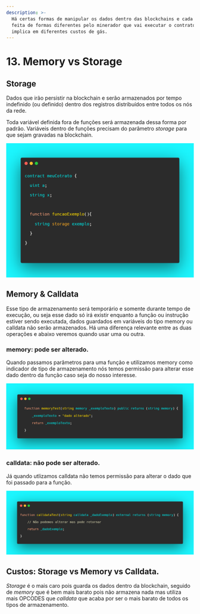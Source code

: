 ```yaml
---
description: >-
  Há certas formas de manipular os dados dentro das blockchains e cada uma é
  feita de formas diferentes pelo minerador que vai executar o contrato, isso
  implica em diferentes custos de gás.
---
```


# 13. Memory vs Storage

## Storage

Dados que irão persistir na blockchain e serão armazenados por tempo indefinido (ou definido) dentro dos registros distribuídos entre todos os nós da rede.

Toda variável definida fora de funções será armazenada dessa forma por padrão. Variáveis dentro de funções precisam do parâmetro _storage_ para que sejam gravadas na blockchain.

![](<../.gitbook/assets/image (48).png>)

## Memory & Calldata

Esse tipo de armazenamento será temporário e somente durante tempo de execução, ou seja esse dado só irá existir enquanto a função ou instrução estiver sendo executada, dados guardados em variáveis do tipo memory ou calldata não serão armazenados. Há uma diferença relevante entre as duas operações e abaixo veremos quando usar uma ou outra.

### memory: pode ser alterado.

Quando passamos parâmetros para uma função e utilizamos memory como indicador de tipo de armazenamento nós temos permissão para alterar esse dado dentro da função caso seja do nosso interesse.

![](<../.gitbook/assets/image (96).png>)

### calldata: não pode ser alterado.

Já quando utlizamos calldata não temos permissão para alterar o dado que foi passado para a função.

![](<../.gitbook/assets/image (6).png>)

## Custos: Storage vs Memory vs Calldata.

_Storage_ é o mais caro pois guarda os dados dentro da blockchain, seguido de _memory_ que é bem mais barato pois não armazena nada mas utiliza mais OPCODES que _calldata_ que acaba por ser o mais barato de todos os tipos de armazenamento.

